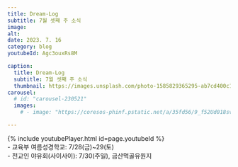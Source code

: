 ```yaml
---
title: Dream-Log
subtitle: 7월 셋째 주 소식
image:
alt: 
date: 2023. 7. 16
category: blog
youtubeId: Agc3ouxRs8M

caption:
  title: Dream-Log
  subtitle: 7월 셋째 주 소식
  thumbnail: https://images.unsplash.com/photo-1585829365295-ab7cd400c167?ixlib=rb-4.0.3&ixid=MnwxMjA3fDB8MHxwaG90by1wYWdlfHx8fGVufDB8fHx8&auto=format&fit=crop&w=2370&q=80
carousel:
  # id: "carousel-230521"
  images:
    # - image: "https://coresos-phinf.pstatic.net/a/35fd56/9_f52Ud018svc1car3gdv72ax5_hbjcak.jpg?type=e1920_std&cors=band"

---
```

<div>{% include youtubePlayer.html id=page.youtubeId %}</div>
- 교육부 여름성경학교: 7/28(금)~29(토)<br>
- 전교인 야유회(사이사이): 7/30(주일), 금산먹골유원지
